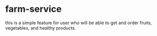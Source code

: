 # farm-service
this is a simple feature for user who will be able to get and order fruits, vegetables, and healthy products.
